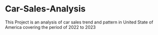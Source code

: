 # Car-Sales-Analysis
This Project is an analysis of car sales trend and pattern in United State of America covering the period of 2022 to 2023
